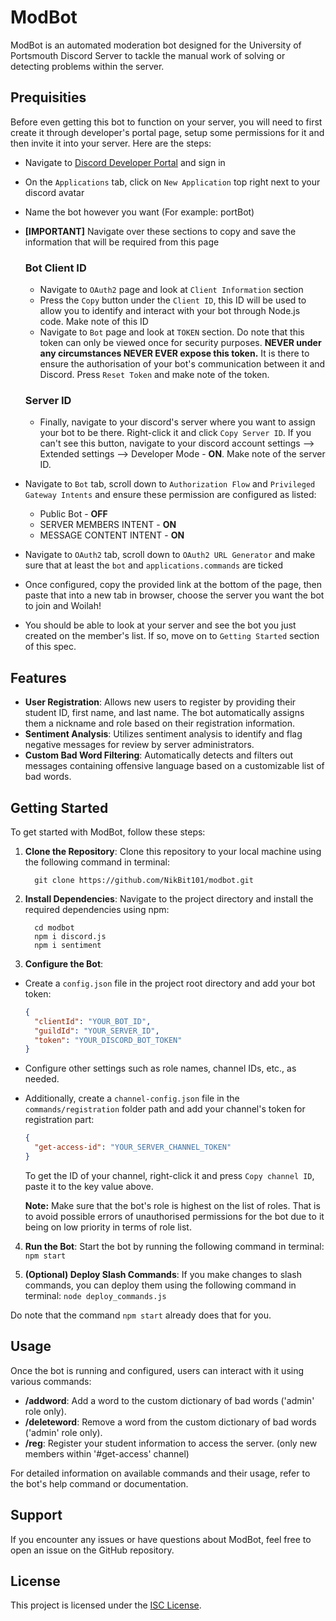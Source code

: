 # ModBot

ModBot is an automated moderation bot designed for the University of Portsmouth Discord Server to tackle the manual work of solving or detecting problems within the server.

## Prequisities

Before even getting this bot to function on your server, you will need to first create it through developer's portal page, setup some permissions for it and then invite it into your server. Here are the steps:

- Navigate to [Discord Developer Portal](https://discord.com/developers/applications/) and sign in
- On the `Applications` tab, click on `New Application` top right next to your discord avatar
- Name the bot however you want (For example: portBot)

- **[IMPORTANT]** Navigate over these sections to copy and save the information that will be required from this page
  ### Bot Client ID
  - Navigate to `OAuth2` page and look at `Client Information` section
  - Press the `Copy` button under the `Client ID`, this ID will be used to allow you to identify and interact with your bot through Node.js code. Make note of this ID
  - Navigate to `Bot` page and look at `TOKEN` section. Do note that this token can only be viewed once for security purposes. **NEVER under any circumstances NEVER EVER expose this token.** It is there to ensure the authorisation of your bot's communication between it and Discord. Press `Reset Token` and make note of the token.
  ### Server ID
  - Finally, navigate to your discord's server where you want to assign your bot to be there. Right-click it and click `Copy Server ID`. If you can't see this button, navigate to your discord account settings --> Extended settings --> Developer Mode - **ON**. Make note of the server ID.

- Navigate to `Bot` tab, scroll down to `Authorization Flow` and `Privileged Gateway Intents` and ensure these permission are configured as listed:
  - Public Bot - **OFF**
  - SERVER MEMBERS INTENT - **ON**
  - MESSAGE CONTENT INTENT - **ON**

- Navigate to `OAuth2` tab, scroll down to `OAuth2 URL Generator` and make sure that at least the ```bot``` and ```applications.commands``` are ticked
- Once configured, copy the provided link at the bottom of the page, then paste that into a new tab in browser, choose the server you want the bot to join and Woilah!
- You should be able to look at your server and see the bot you just created on the member's list. If so, move on to `Getting Started` section of this spec.

## Features

- **User Registration**: Allows new users to register by providing their student ID, first name, and last name. The bot automatically assigns them a nickname and role based on their registration information.
- **Sentiment Analysis**: Utilizes sentiment analysis to identify and flag negative messages for review by server administrators.
- **Custom Bad Word Filtering**: Automatically detects and filters out messages containing offensive language based on a customizable list of bad words.

## Getting Started

To get started with ModBot, follow these steps:

1. **Clone the Repository**: Clone this repository to your local machine using the following command in terminal:
    ```
      git clone https://github.com/NikBit101/modbot.git
    ```


3. **Install Dependencies**: Navigate to the project directory and install the required dependencies using npm:
    ```
      cd modbot
      npm i discord.js
      npm i sentiment
    ```

4. **Configure the Bot**:
- Create a `config.json` file in the project root directory and add your bot token:
  ```json
  {
    "clientId": "YOUR_BOT_ID",
    "guildId": "YOUR_SERVER_ID",
    "token": "YOUR_DISCORD_BOT_TOKEN"
  }
  ```
- Configure other settings such as role names, channel IDs, etc., as needed.

- Additionally, create a `channel-config.json` file in the `commands/registration` folder path and add your channel's token for registration part:
  ```json
  {
    "get-access-id": "YOUR_SERVER_CHANNEL_TOKEN"
  }
  ```
  To get the ID of your channel, right-click it and press `Copy channel ID`, paste it to the key value above.

   **Note:** Make sure that the bot's role is highest on the list of roles. That is to avoid possible errors of unauthorised permissions for the bot due to it being on low priority in terms of role list.

4. **Run the Bot**: Start the bot by running the following command in terminal:
```npm start```

5. **(Optional) Deploy Slash Commands**: If you make changes to slash commands, you can deploy them using the following command in terminal:
```node deploy_commands.js```

  Do note that the command ```npm start``` already does that for you.

## Usage

Once the bot is running and configured, users can interact with it using various commands:

- **/addword**: Add a word to the custom dictionary of bad words ('admin' role only).
- **/deleteword**: Remove a word from the custom dictionary of bad words ('admin' role only).
- **/reg**: Register your student information to access the server. (only new members within '#get-access' channel)

For detailed information on available commands and their usage, refer to the bot's help command or documentation.

## Support

If you encounter any issues or have questions about ModBot, feel free to open an issue on the GitHub repository.

## License

This project is licensed under the [ISC License](LICENSE).
